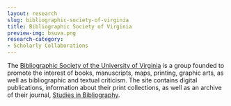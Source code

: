 ```yaml
---
layout: research
slug: bibliographic-society-of-virginia
title: Bibliographic Society of Virginia
preview-img: bsuva.png
research-category:
- Scholarly Collaborations
---
```


The [Bibliographic Society of the University of Virginia](http://bsuva.org/) is a group founded to promote the interest of books, manuscripts, maps, printing, graphic arts, as well as bibliographic and textual criticism. The site contains digital publications, information about their print collections, as well as an archive of their journal, [Studies in Bibliography](http://bsuva.org/wordpress/studies-in-bibliography/). 
